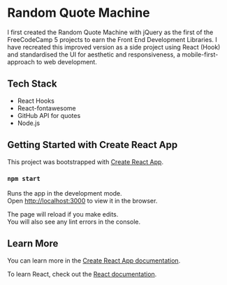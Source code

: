# Random Quote Machine

I first created the Random Quote Machine with jQuery as the first of the FreeCodeCamp 5 projects to earn the Front End Development Libraries. I have recreated this improved version as a side project using React (Hook) and standardised the UI for aesthetic and responsiveness, a mobile-first-approach to web development.

## Tech Stack 

* React Hooks 
* React-fontawesome
* GitHub API for quotes 
* Node.js

## Getting Started with Create React App

This project was bootstrapped with [Create React App](https://github.com/facebook/create-react-app).

### `npm start`

Runs the app in the development mode.\
Open [http://localhost:3000](http://localhost:3000) to view it in the browser.

The page will reload if you make edits.\
You will also see any lint errors in the console.

## Learn More

You can learn more in the [Create React App documentation](https://facebook.github.io/create-react-app/docs/getting-started).

To learn React, check out the [React documentation](https://reactjs.org/).

